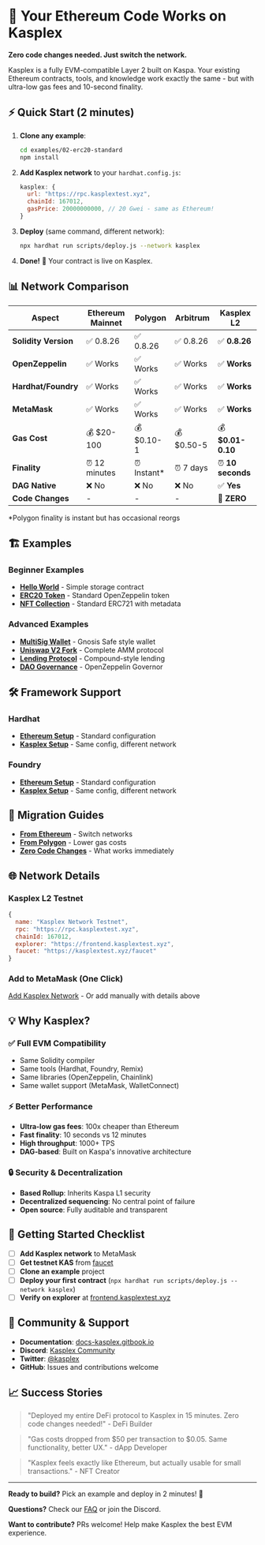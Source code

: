 # 🎯 Your Ethereum Code Works on Kasplex

**Zero code changes needed. Just switch the network.**

Kasplex is a fully EVM-compatible Layer 2 built on Kaspa. Your existing Ethereum contracts, tools, and knowledge work exactly the same - but with ultra-low gas fees and 10-second finality.

## ⚡ Quick Start (2 minutes)

1. **Clone any example**:
   ```bash
   cd examples/02-erc20-standard
   npm install
   ```

2. **Add Kasplex network** to your `hardhat.config.js`:
   ```javascript
   kasplex: {
     url: "https://rpc.kasplextest.xyz",
     chainId: 167012,
     gasPrice: 20000000000, // 20 Gwei - same as Ethereum!
   }
   ```

3. **Deploy** (same command, different network):
   ```bash
   npx hardhat run scripts/deploy.js --network kasplex
   ```

4. **Done!** 🎉 Your contract is live on Kasplex.

## 📊 Network Comparison

| Aspect | Ethereum Mainnet | Polygon | Arbitrum | **Kasplex L2** |
|--------|------------------|---------|-----------|----------------|
| **Solidity Version** | ✅ 0.8.26 | ✅ 0.8.26 | ✅ 0.8.26 | ✅ **0.8.26** |
| **OpenZeppelin** | ✅ Works | ✅ Works | ✅ Works | ✅ **Works** |
| **Hardhat/Foundry** | ✅ Works | ✅ Works | ✅ Works | ✅ **Works** |
| **MetaMask** | ✅ Works | ✅ Works | ✅ Works | ✅ **Works** |
| **Gas Cost** | 💰 $20-100 | 💰 $0.10-1 | 💰 $0.50-5 | 💰 **$0.01-0.10** |
| **Finality** | ⏰ 12 minutes | ⏰ Instant* | ⏰ 7 days | ⏰ **10 seconds** |
| **DAG Native** | ❌ No | ❌ No | ❌ No | ✅ **Yes** |
| **Code Changes** | - | - | - | 🎯 **ZERO** |

*Polygon finality is instant but has occasional reorgs

## 🏗️ Examples

### Beginner Examples
- **[Hello World](examples/01-hello-world/)** - Simple storage contract
- **[ERC20 Token](examples/02-erc20-standard/)** - Standard OpenZeppelin token
- **[NFT Collection](examples/03-erc721-nft/)** - Standard ERC721 with metadata

### Advanced Examples  
- **[MultiSig Wallet](examples/04-multisig-wallet/)** - Gnosis Safe style wallet
- **[Uniswap V2 Fork](examples/05-uniswap-v2-fork/)** - Complete AMM protocol
- **[Lending Protocol](examples/06-compound-fork/)** - Compound-style lending
- **[DAO Governance](examples/07-governance-dao/)** - OpenZeppelin Governor

## 🛠️ Framework Support

### Hardhat
- **[Ethereum Setup](frameworks/hardhat-ethereum/)** - Standard configuration
- **[Kasplex Setup](frameworks/hardhat-kasplex/)** - Same config, different network

### Foundry
- **[Ethereum Setup](frameworks/foundry-ethereum/)** - Standard configuration  
- **[Kasplex Setup](frameworks/foundry-kasplex/)** - Same config, different network

## 🔄 Migration Guides

- **[From Ethereum](migration-guides/ethereum-mainnet-to-kasplex.md)** - Switch networks
- **[From Polygon](migration-guides/polygon-to-kasplex.md)** - Lower gas costs
- **[Zero Code Changes](migration-guides/zero-code-changes.md)** - What works immediately

## 🌐 Network Details

### Kasplex L2 Testnet
```javascript
{
  name: "Kasplex Network Testnet",
  rpc: "https://rpc.kasplextest.xyz", 
  chainId: 167012,
  explorer: "https://frontend.kasplextest.xyz",
  faucet: "https://kasplextest.xyz/faucet"
}
```

### Add to MetaMask (One Click)
[Add Kasplex Network](https://chainlist.org/?search=kasplex) - Or add manually with details above

## 💡 Why Kasplex?

### ✅ **Full EVM Compatibility**
- Same Solidity compiler
- Same tools (Hardhat, Foundry, Remix)
- Same libraries (OpenZeppelin, Chainlink)
- Same wallet support (MetaMask, WalletConnect)

### ⚡ **Better Performance**
- **Ultra-low gas fees**: 100x cheaper than Ethereum
- **Fast finality**: 10 seconds vs 12 minutes
- **High throughput**: 1000+ TPS
- **DAG-based**: Built on Kaspa's innovative architecture

### 🔒 **Security & Decentralization**
- **Based Rollup**: Inherits Kaspa L1 security
- **Decentralized sequencing**: No central point of failure  
- **Open source**: Fully auditable and transparent

## 🚀 Getting Started Checklist

- [ ] **Add Kasplex network** to MetaMask
- [ ] **Get testnet KAS** from [faucet](https://kasplextest.xyz/faucet)
- [ ] **Clone an example** project
- [ ] **Deploy your first contract** (`npx hardhat run scripts/deploy.js --network kasplex`)
- [ ] **Verify on explorer** at [frontend.kasplextest.xyz](https://frontend.kasplextest.xyz)

## 🤝 Community & Support

- **Documentation**: [docs-kasplex.gitbook.io](https://docs-kasplex.gitbook.io/l2-network)
- **Discord**: [Kasplex Community](https://discord.gg/kasplex)
- **Twitter**: [@kasplex](https://twitter.com/kasplex)
- **GitHub**: Issues and contributions welcome

## 📈 Success Stories

> "Deployed my entire DeFi protocol to Kasplex in 15 minutes. Zero code changes needed!" - DeFi Builder

> "Gas costs dropped from $50 per transaction to $0.05. Same functionality, better UX." - dApp Developer

> "Kasplex feels exactly like Ethereum, but actually usable for small transactions." - NFT Creator

---

**Ready to build?** Pick an example and deploy in 2 minutes! 🚀

**Questions?** Check our [FAQ](migration-guides/zero-code-changes.md) or join the Discord.

**Want to contribute?** PRs welcome! Help make Kasplex the best EVM experience.